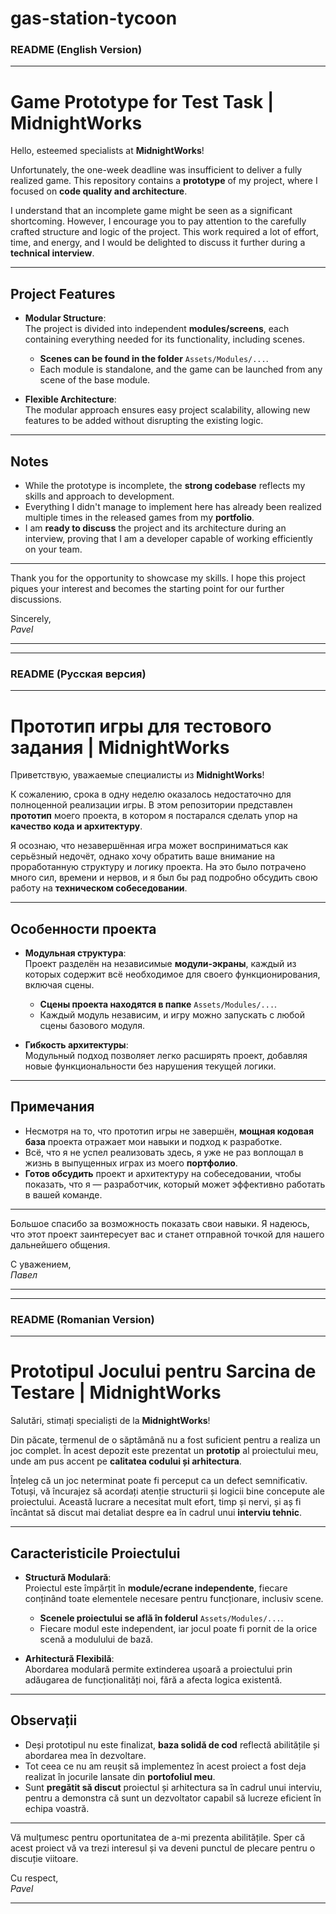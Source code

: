 # gas-station-tycoon

### **README (English Version)**

---

# Game Prototype for Test Task | MidnightWorks

Hello, esteemed specialists at **MidnightWorks**!

Unfortunately, the one-week deadline was insufficient to deliver a fully realized game. This repository contains a **prototype** of my project, where I focused on **code quality and architecture**.

I understand that an incomplete game might be seen as a significant shortcoming. However, I encourage you to pay attention to the carefully crafted structure and logic of the project. This work required a lot of effort, time, and energy, and I would be delighted to discuss it further during a **technical interview**.

---

## Project Features

- **Modular Structure**:  
  The project is divided into independent **modules/screens**, each containing everything needed for its functionality, including scenes.  
  - **Scenes can be found in the folder** `Assets/Modules/...`.
  - Each module is standalone, and the game can be launched from any scene of the base module.

- **Flexible Architecture**:  
  The modular approach ensures easy project scalability, allowing new features to be added without disrupting the existing logic.

---

## Notes

- While the prototype is incomplete, the **strong codebase** reflects my skills and approach to development.  
- Everything I didn't manage to implement here has already been realized multiple times in the released games from my **portfolio**.  
- I am **ready to discuss** the project and its architecture during an interview, proving that I am a developer capable of working efficiently on your team.

---

Thank you for the opportunity to showcase my skills. I hope this project piques your interest and becomes the starting point for our further discussions.

Sincerely,  
*Pavel*  

---

---

### **README (Русская версия)**

---

# Прототип игры для тестового задания | MidnightWorks

Приветствую, уважаемые специалисты из **MidnightWorks**!

К сожалению, срока в одну неделю оказалось недостаточно для полноценной реализации игры. В этом репозитории представлен **прототип** моего проекта, в котором я постарался сделать упор на **качество кода и архитектуру**. 

Я осознаю, что незавершённая игра может восприниматься как серьёзный недочёт, однако хочу обратить ваше внимание на проработанную структуру и логику проекта. На это было потрачено много сил, времени и нервов, и я был бы рад подробно обсудить свою работу на **техническом собеседовании**.

---

## Особенности проекта

- **Модульная структура**:  
  Проект разделён на независимые **модули-экраны**, каждый из которых содержит всё необходимое для своего функционирования, включая сцены.  
  - **Сцены проекта находятся в папке** `Assets/Modules/...`.  
  - Каждый модуль независим, и игру можно запускать с любой сцены базового модуля.

- **Гибкость архитектуры**:  
  Модульный подход позволяет легко расширять проект, добавляя новые функциональности без нарушения текущей логики.

---

## Примечания

- Несмотря на то, что прототип игры не завершён, **мощная кодовая база** проекта отражает мои навыки и подход к разработке.  
- Всё, что я не успел реализовать здесь, я уже не раз воплощал в жизнь в выпущенных играх из моего **портфолио**.  
- **Готов обсудить** проект и архитектуру на собеседовании, чтобы показать, что я — разработчик, который может эффективно работать в вашей команде.

---

Большое спасибо за возможность показать свои навыки. Я надеюсь, что этот проект заинтересует вас и станет отправной точкой для нашего дальнейшего общения.

С уважением,  
*Павел*  

---

---

### **README (Romanian Version)**

---

# Prototipul Jocului pentru Sarcina de Testare | MidnightWorks

Salutări, stimați specialiști de la **MidnightWorks**!

Din păcate, termenul de o săptămână nu a fost suficient pentru a realiza un joc complet. În acest depozit este prezentat un **prototip** al proiectului meu, unde am pus accent pe **calitatea codului și arhitectura**.

Înțeleg că un joc neterminat poate fi perceput ca un defect semnificativ. Totuși, vă încurajez să acordați atenție structurii și logicii bine concepute ale proiectului. Această lucrare a necesitat mult efort, timp și nervi, și aș fi încântat să discut mai detaliat despre ea în cadrul unui **interviu tehnic**.

---

## Caracteristicile Proiectului

- **Structură Modulară**:  
  Proiectul este împărțit în **module/ecrane independente**, fiecare conținând toate elementele necesare pentru funcționare, inclusiv scene.  
  - **Scenele proiectului se află în folderul** `Assets/Modules/...`.  
  - Fiecare modul este independent, iar jocul poate fi pornit de la orice scenă a modulului de bază.

- **Arhitectură Flexibilă**:  
  Abordarea modulară permite extinderea ușoară a proiectului prin adăugarea de funcționalități noi, fără a afecta logica existentă.

---

## Observații

- Deși prototipul nu este finalizat, **baza solidă de cod** reflectă abilitățile și abordarea mea în dezvoltare.  
- Tot ceea ce nu am reușit să implementez în acest proiect a fost deja realizat în jocurile lansate din **portofoliul meu**.  
- Sunt **pregătit să discut** proiectul și arhitectura sa în cadrul unui interviu, pentru a demonstra că sunt un dezvoltator capabil să lucreze eficient în echipa voastră.

---

Vă mulțumesc pentru oportunitatea de a-mi prezenta abilitățile. Sper că acest proiect vă va trezi interesul și va deveni punctul de plecare pentru o discuție viitoare.

Cu respect,  
*Pavel*  

---
